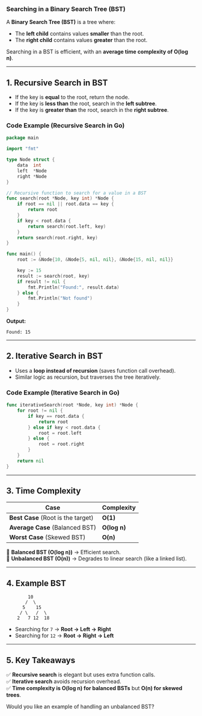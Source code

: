 ### **Searching in a Binary Search Tree (BST)**  

A **Binary Search Tree (BST)** is a tree where:  
- The **left child** contains values **smaller** than the root.  
- The **right child** contains values **greater** than the root.  

Searching in a BST is efficient, with an **average time complexity of O(log n)**.

---

## **1. Recursive Search in BST**  
- If the key is **equal** to the root, return the node.  
- If the key is **less than** the root, search in the **left subtree**.  
- If the key is **greater than** the root, search in the **right subtree**.  

### **Code Example (Recursive Search in Go)**
```go
package main

import "fmt"

type Node struct {
    data  int
    left  *Node
    right *Node
}

// Recursive function to search for a value in a BST
func search(root *Node, key int) *Node {
    if root == nil || root.data == key {
        return root
    }
    if key < root.data {
        return search(root.left, key)
    }
    return search(root.right, key)
}

func main() {
    root := &Node{10, &Node{5, nil, nil}, &Node{15, nil, nil}}

    key := 15
    result := search(root, key)
    if result != nil {
        fmt.Println("Found:", result.data)
    } else {
        fmt.Println("Not found")
    }
}
```
**Output:**  
```
Found: 15
```

---

## **2. Iterative Search in BST**  
- Uses a **loop instead of recursion** (saves function call overhead).  
- Similar logic as recursion, but traverses the tree iteratively.

### **Code Example (Iterative Search in Go)**
```go
func iterativeSearch(root *Node, key int) *Node {
    for root != nil {
        if key == root.data {
            return root
        } else if key < root.data {
            root = root.left
        } else {
            root = root.right
        }
    }
    return nil
}
```

---

## **3. Time Complexity**
| Case | Complexity |
|------|------------|
| **Best Case** (Root is the target) | **O(1)** |
| **Average Case** (Balanced BST) | **O(log n)** |
| **Worst Case** (Skewed BST) | **O(n)** |

🔹 **Balanced BST (O(log n))** → Efficient search.  
🔹 **Unbalanced BST (O(n))** → Degrades to linear search (like a linked list).  

---

## **4. Example BST**
```
        10
       /  \
      5    15
     / \   /  \
    2   7 12  18
```
- Searching for `7` → **Root → Left → Right**  
- Searching for `12` → **Root → Right → Left**  

---

## **5. Key Takeaways**
✅ **Recursive search** is elegant but uses extra function calls.  
✅ **Iterative search** avoids recursion overhead.  
✅ **Time complexity is O(log n) for balanced BSTs** but **O(n) for skewed trees**.  

Would you like an example of handling an unbalanced BST?
